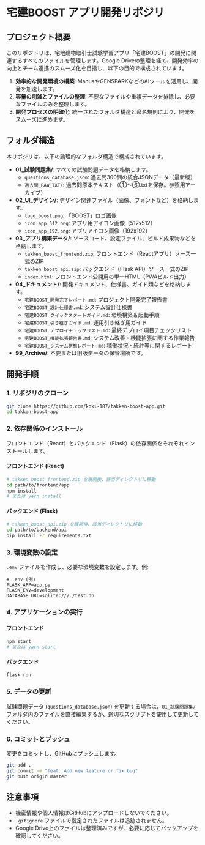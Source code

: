 # 宅建BOOST アプリ開発リポジリ

## プロジェクト概要

このリポジトリは、宅地建物取引士試験学習アプリ「宅建BOOST」の開発に関連するすべてのファイルを管理します。Google Driveの整理を経て、開発効率の向上とチーム連携のスムーズ化を目指し、以下の目的で構成されています。

1.  **効率的な開発環境の構築**: ManusやGENSPARKなどのAIツールを活用し、開発を加速します。
2.  **容量の削減とファイルの整理**: 不要なファイルや重複データを排除し、必要なファイルのみを整理します。
3.  **開発プロセスの明確化**: 統一されたフォルダ構造と命名規則により、開発をスムーズに進めます。

## フォルダ構造

本リポジリは、以下の論理的なフォルダ構造で構成されています。

-   **01_試験問題集/**: すべての試験問題データを格納します。
    -   `questions_database.json`: 過去問300問の統合JSONデータ（最新版）
    -   `過去問_RAW_TXT/`: 過去問原本テキスト（①～⑥.txtを保存。参照用アーカイブ）
-   **02_UI_デザイン/**: デザイン関連ファイル（画像、フォントなど）を格納します。
    -   `logo_boost.png`: 「BOOST」ロゴ画像
    -   `icon_app_512.png`: アプリ用アイコン画像（512x512）
    -   `icon_app_192.png`: アプリアイコン画像（192x192）
-   **03_アプリ構築データ/**: ソースコード、設定ファイル、ビルド成果物などを格納します。
    -   `takken_boost_frontend.zip`: フロントエンド（Reactアプリ）ソース一式のZIP
    -   `takken_boost_api.zip`: バックエンド（Flask API）ソース一式のZIP
    -   `index.html`: フロントエンド公開用の単一HTML（PWAビルド出力）
-   **04_ドキュメント/**: 開発ドキュメント、仕様書、ガイド類などを格納します。
    -   `宅建BOOST_開発完了レポート.md`: プロジェクト開発完了報告書
    -   `宅建BOOST_設計仕様書.md`: システム設計仕様書
    -   `宅建BOOST_クイックスタートガイド.md`: 環境構築＆起動手順
    -   `宅建BOOST_引き継ぎガイド.md`: 運用引き継ぎ用ガイド
    -   `宅建BOOST_デプロイチェックリスト.md`: 最終デプロイ項目チェックリスト
    -   `宅建BOOST_機能拡張報告書.md`: システム改善・機能拡張に関する作業報告
    -   `宅建BOOST_システム状態レポート.md`: 稼働状況・統計等に関するレポート
-   **99_Archive/**: 不要または旧版データの保管場所です。

## 開発手順

### 1. リポジリのクローン

```bash
git clone https://github.com/koki-187/takken-boost-app.git
cd takken-boost-app
```

### 2. 依存関係のインストール

フロントエンド（React）とバックエンド（Flask）の依存関係をそれぞれインストールします。

#### フロントエンド (React)

```bash
# takken_boost_frontend.zip を展開後、該当ディレクトリに移動
cd path/to/frontend/app
npm install
# または yarn install
```

#### バックエンド (Flask)

```bash
# takken_boost_api.zip を展開後、該当ディレクトリに移動
cd path/to/backend/api
pip install -r requirements.txt
```

### 3. 環境変数の設定

`.env` ファイルを作成し、必要な環境変数を設定します。例:

```
# .env (例)
FLASK_APP=app.py
FLASK_ENV=development
DATABASE_URL=sqlite:///./test.db
```

### 4. アプリケーションの実行

#### フロントエンド

```bash
npm start
# または yarn start
```

#### バックエンド

```bash
flask run
```

### 5. データの更新

試験問題データ (`questions_database.json`) を更新する場合は、`01_試験問題集/` フォルダ内のファイルを直接編集するか、適切なスクリプトを使用して更新してください。

### 6. コミットとプッシュ

変更をコミットし、GitHubにプッシュします。

```bash
git add .
git commit -m "feat: Add new feature or fix bug"
git push origin master
```

## 注意事項

-   機密情報や個人情報はGitHubにアップロードしないでください。
-   `.gitignore` ファイルで指定されたファイルは追跡されません。
-   Google Drive上のファイルは整理済みですが、必要に応じてバックアップを確認してください。

